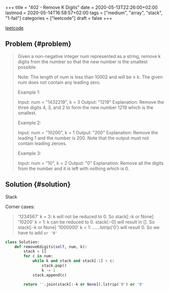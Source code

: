 +++
title = "402 - Remove K Digits"
date = 2020-05-13T22:26:00+02:00
lastmod = 2020-05-14T16:58:57+02:00
tags = ["medium", "array", "stack", "1-fail"]
categories = ["leetcode"]
draft = false
+++

[leetcode](https://leetcode.com/problems/remove-k-digits/)


## Problem {#problem}

> Given a non-negative integer num represented as a string, remove k digits from the number so that the new number is the smallest possible.
>
> Note:
> The length of num is less than 10002 and will be ≥ k.
> The given num does not contain any leading zero.
>
> Example 1:
>
> Input: num = "1432219", k = 3
> Output: "1219"
> Explanation: Remove the three digits 4, 3, and 2 to form the new number 1219 which is the smallest.
>
> Example 2:
>
> Input: num = "10200", k = 1
> Output: "200"
> Explanation: Remove the leading 1 and the number is 200. Note that the output must not contain leading zeroes.
>
> Example 3:
>
> Input: num = "10", k = 2
> Output: "0"
> Explanation: Remove all the digits from the number and it is left with nothing which is 0.


## Solution {#solution}

Stack

Corner cases:

> '1234567' k = 3: k will not be reduced to 0. So stack[:-k or None]
> '10200' k = 1: k can be reduced to 0. stack[:-0] will result in []. So stack[:-k or None]
> '1000000' k = 1: ......lstrip('0') will result 0. So we have to add `or '0'`

```python
class Solution:
    def removeKdigits(self, num, k):
        stack = []
        for c in num:
            while k and stack and stack[-1] > c:
                stack.pop()
                k -= 1
            stack.append(c)

        return ''.join(stack[:-k or None]).lstrip('0') or '0'
```
